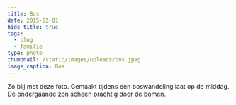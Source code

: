 ```yaml
---
title: Bos
date: 2015-02-01
hide_title: true
tags:
  - blog
  - familie
type: photo
thumbnail: /static/images/uploads/bos.jpeg
image_caption: Bos
---
```

Zo blij met deze foto. Gemaakt tijdens een boswandeling laat op de middag. De ondergaande zon scheen prachtig door de bomen.
